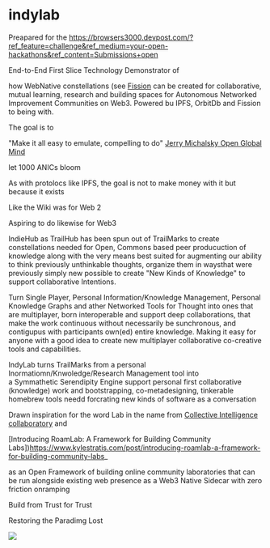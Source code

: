 # indylab

Preapared for the https://browsers3000.devpost.com/?ref_feature=challenge&ref_medium=your-open-hackathons&ref_content=Submissions+open

End-to-End First Slice Technology Demonstrator of 


how WebNative constellations (see [Fission](https://fission.codes)
can be created for
collaborative, mutual learning, research and building spaces for 
Autonomous Networked Improvement Communities on Web3.
Powered bu IPFS, OrbitDb and Fission to being with.

The goal is to 

"Make it all easy to emulate,
compelling to do" [Jerry Michalsky Open Global Mind](https://hyp.is/ytzAKvXGEeurRiMRiP6Hnw/docdrop.org/video/54iZWI9Does/)

let 1000 ANICs bloom

As with protolocs like IPFS,
the goal is not to make money with it but because it exists

Like the Wiki was for Web 2

Aspiring to do likewise for Web3

IndieHub as TrailHub has been spun out of TrailMarks to create constellations needed for
Open, Commons based peer producuction of knowledge along with the very means best suited for 
augmenting our ability to think previously unthinkable thoughts, organize them in waysthat were previously simply new possible to create "New Kinds of Knowledge" to support collaborative Intentions.


Turn Single Player, Personal Information/Knowledge Management, 
Personal Knowledge Graphs and ather Networked Tools for Thought into
ones that are multiplayer, born interoperable and support deep collaborations,
that make the work continuous without necessarily be sunchronous,
and contigupus with participants own(ed) entire knowledge.
Making it easy for anyone with a good idea to create new 
multiplayer collaborative co-creative tools and capabilities.

IndyLab turns TrailMarks from a personal Inormatiomn/Knwoledge/Research Management  tool into  
a Symmathetic Serendipity Engine support personal first collaborative (knowledge) work and bootstrapping, co-metadesigning, tinkerable homebrew tools needd forcrating new kinds of software as a conversation

Drawn inspiration for the word Lab in the name from
[Collective Intelligence collaboratory](https://www.collectiveintelligencecollaboratory.com/)
and

[Introducing RoamLab: A Framework for Building Community Labs])https://www.kylestratis.com/post/introducing-roamlab-a-framework-for-building-community-labs_

as an Open Framework of building online community laboratories that can be run alongside existing web presence as a
Web3 Native Sidecar with zero friction onramping

Build from Trust for Trust

Restoring the Paradimg Lost

![](https://ipfs.runfission.com/ipfs/bafybeicbh6a5bfxusqje4pdbm6xt3qjwua3aurdksmbxjxvbqw7hyrfnby/p/MindDrive/2021/08/Images/Augmentation%20Research%20Center%20Lab.jpg)




